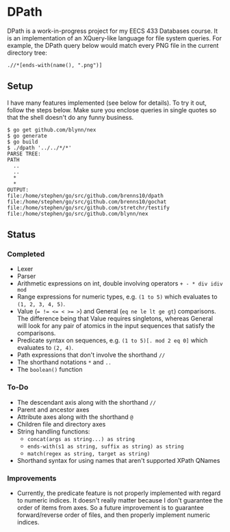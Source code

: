 DPath
=====

DPath is a work-in-progress project for my EECS 433 Databases course. It is an
implementation of an XQuery-like language for file system queries. For example,
the DPath query below would match every PNG file in the current directory tree:

```
.//*[ends-with(name(), ".png")]
```

Setup
-----

I have many features implemented (see below for details). To try it out, follow
the steps below. Make sure you enclose queries in single quotes so that the
shell doesn't do any funny business.

```
$ go get github.com/blynn/nex
$ go generate
$ go build
$ ./dpath '../../*/*'
PARSE TREE:
PATH
  ..
  ..
  *
  *
OUTPUT:
file:/home/stephen/go/src/github.com/brenns10/dpath
file:/home/stephen/go/src/github.com/brenns10/gochat
file:/home/stephen/go/src/github.com/stretchr/testify
file:/home/stephen/go/src/github.com/blynn/nex
```

Status
------

### Completed

* Lexer
* Parser
* Arithmetic expressions on int, double involving operators `+ - * div idiv mod`
* Range expressions for numeric types, e.g. `(1 to 5)` which evaluates to `(1,
  2, 3, 4, 5)`.
* Value (`= != <= < >= >`) and General (`eq ne le lt ge gt`) comparisons. The
  difference being that Value requires singletons, whereas General will look for
  any pair of atomics in the input sequences that satisfy the comparisons.
* Predicate syntax on sequences, e.g. `(1 to 5)[. mod 2 eq 0]` which evaluates
  to `(2, 4)`.
* Path expressions that don't involve the shorthand `//`
* The shorthand notations `*` and `..`
* The `boolean()` function

### To-Do

* The descendant axis along with the shorthand `//`
* Parent and ancestor axes
* Attribute axes along with the shorthand `@`
* Children file and directory axes
* String handling functions:
    * `concat(args as string...) as string`
    * `ends-with(s1 as string, suffix as string) as string`
    * `match(regex as string, target as string)`
* Shorthand syntax for using names that aren't supported XPath QNames

### Improvements

* Currently, the predicate feature is not properly implemented with regard to
  numeric indices. It doesn't really matter because I don't guarantee the order
  of items from axes. So a future improvement is to guarantee forward/reverse
  order of files, and then properly implement numeric indices.
